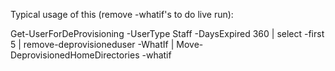 Typical usage of this (remove -whatif's to do live run):

Get-UserForDeProvisioning -UserType Staff -DaysExpired 360 | select -first 5 | remove-deprovisioneduser -WhatIf | Move-DeprovisionedHomeDirectories -whatif
